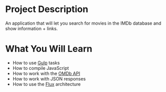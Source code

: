 # Project Description

An application that will let you search for movies in the IMDb database and show information + links.

# What You Will Learn

* How to use [Gulp](http://gulpjs.com/) tasks
* How to compile JavaScript
* How to work with the [OMDb API](http://omdbapi.com/)
* How to work with JSON responses
* How to use the [Flux](https://facebook.github.io/flux/docs/overview.html) architecture
